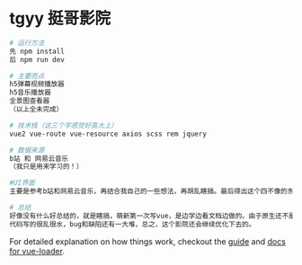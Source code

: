 # tgyy 挺哥影院

``` bash
# 运行方法
先 npm install
后 npm run dev

# 主要亮点
h5弹幕视频播放器
h5音乐播放器
全景图查看器
（以上全未完成）

# 技术栈（这三个字感觉好高大上）
vue2 vue-route vue-resource axios scss rem jquery 

# 数据来源
b站 和 网易云音乐
（我只是用来学习的！）

#UI界面
主要是参考b站和网易云音乐，再结合我自己的一些想法，再胡乱瞎搞。最后得出这个四不像的东西！ 23333333。

# 总结
好像没有什么好总结的，就是瞎搞，萌新第一次写vue，是边学边看文档边做的。由于原生还不是很会，结果还是用上了jq。然后还是摒弃不了传统操作dom的思想。
代码写的很乱很水，bug和缺陷还有一大堆，总之，这个影院还会继续优化下去的。

```

For detailed explanation on how things work, checkout the [guide](http://vuejs-templates.github.io/webpack/) and [docs for vue-loader](http://vuejs.github.io/vue-loader).
